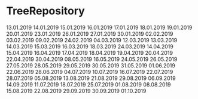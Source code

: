 # TreeRepository

13.01.2019
14.01.2019
15.01.2019
16.01.2019
17.01.2019
18.01.2019
19.01.2019
20.01.2019
23.01.2019
26.01.2019
27.01.2019
30.01.2019
02.02.2019
03.02.2019
09.02.2019
24.02.2019
04.03.2019
12.03.2019
13.03.2019
14.03.2019
15.03.2019
16.03.2019
18.03.2019
24.03.2019
14.04.2019
15.04.2019
16.04.2019
17.04.2019
18.04.2019
19.04.2019
20.04.2019
22.04.2019
30.04.2019
08.05.2019
16.05.2019
24.05.2019
26.05.2019
27.05.2019
28.05.2019
29.05.2019
30.05.2019
31.05.2019
01.06.2019
22.06.2019
28.06.2019
04.07.2019
10.07.2019
16.07.2019
22.07.2019
28.07.2019
05.08.2019
13.08.2019
21.08.2019
29.08.2019
06.09.2019
14.09.2019
11.07.2019
18.07.2019
25.07.2019
01.08.2019
08.08.2019
15.08.2019
22.08.2019
29.09.2019
30.09.2019
01.10.2019